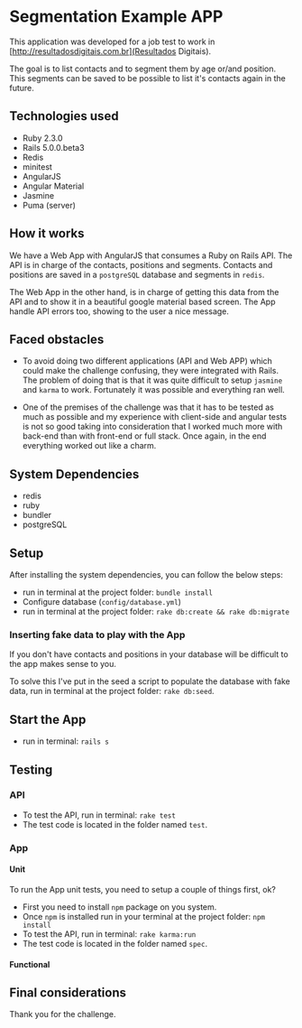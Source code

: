 # Segmentation Example APP

This application was developed for a job test to work in [http://resultadosdigitais.com.br](Resultados Digitais).

The goal is to list contacts and to segment them by age or/and position. This segments can be saved to be possible to list it's contacts again in the future.

## Technologies used

- Ruby 2.3.0
- Rails 5.0.0.beta3
- Redis
- minitest
- AngularJS
- Angular Material
- Jasmine
- Puma (server)

## How it works

We have a Web App with AngularJS that consumes a Ruby on Rails API. The API is in charge of the contacts, positions and segments. Contacts and positions are saved in a `postgreSQL` database and segments in `redis`.

The Web App in the other hand, is in charge of getting this data from the API and to show it in a beautiful google material based screen. The App handle API errors too, showing to the user a nice message.

## Faced obstacles

- To avoid doing two different applications (API and Web APP) which could make the challenge confusing, they were integrated with Rails. The problem of doing that is that it was quite difficult to setup `jasmine` and `karma` to work. Fortunately it was possible and everything ran well.

- One of the premises of the challenge was that it has to be tested as much as possible and my experience with client-side and angular tests is not so good taking into consideration that I worked much more with back-end than with front-end or full stack. Once again, in the end everything worked out like a charm.

## System Dependencies

- redis
- ruby
- bundler
- postgreSQL

## Setup

After installing the system dependencies, you can follow the below steps:

- run in terminal at the project folder: `bundle install`
- Configure database (`config/database.yml`)
- run in terminal at the project folder: `rake db:create && rake db:migrate`

### Inserting fake data to play with the App

If you don't have contacts and positions in your database will be difficult to the app makes sense to you.

To solve this I've put in the seed a script to populate the database with fake data, run in terminal at the project folder: `rake db:seed`.

## Start the App

- run in terminal: `rails s`

## Testing

### API

- To test the API, run in terminal: `rake test`
- The test code is located in the folder named `test`.

### App

#### Unit

To run the App unit tests, you need to setup a couple of things first, ok?

- First you need to install `npm` package on you system.
- Once `npm` is installed run in your terminal at the project folder: `npm install`
- To test the API, run in terminal: `rake karma:run`
- The test code is located in the folder named `spec`.

#### Functional



## Final considerations

Thank you for the challenge.